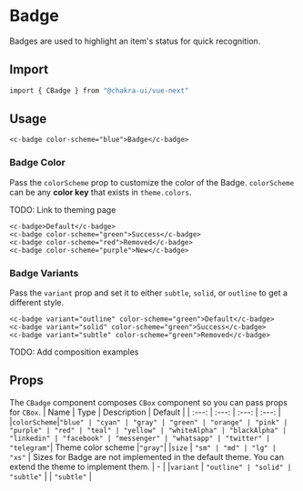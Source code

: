 # Badge

Badges are used to highlight an item's status for quick recognition.

## Import

```bash
import { CBadge } from "@chakra-ui/vue-next"
```

## Usage
```vue
<c-badge color-scheme="blue">Badge</c-badge>
```

### Badge Color

Pass the `colorScheme` prop to customize the color of the Badge. `colorScheme`
can be any **color key** that exists in `theme.colors`.

TODO: Link to theming page

```vue
<c-badge>Default</c-badge>
<c-badge color-scheme="green">Success</c-badge>
<c-badge color-scheme="red">Removed</c-badge>
<c-badge color-scheme="purple">New</c-badge>
```

### Badge Variants

Pass the `variant` prop and set it to either `subtle`, `solid`, or `outline` to
get a different style.

```vue
<c-badge variant="outline" color-scheme="green">Default</c-badge>
<c-badge variant="solid" color-scheme="green">Success</c-badge>
<c-badge variant="subtle" color-scheme="green">Removed</c-badge>
```

TODO: Add composition examples

## Props

The `CBadge` component composes `CBox` component so you can pass props for `CBox`.
| Name | Type | Description | Default |
| :---: | :---: | :---: | :---: |
|`colorScheme`|`"blue" | "cyan" | "gray" | "green" | "orange" | "pink" | "purple" | "red" | "teal" | "yellow" | "whiteAlpha" | "blackAlpha" | "linkedin" | "facebook" | "messenger" | "whatsapp" | "twitter" | "telegram"`| Theme color scheme |`"gray"`|
|`size` |	`"sm" | "md" | "lg" | "xs"` |	Sizes for Badge are not implemented in the default theme. You can extend the theme to implement them.	| - |
|`variant` |	`"outline" | "solid" | "subtle"` |		| `"subtle"` |
